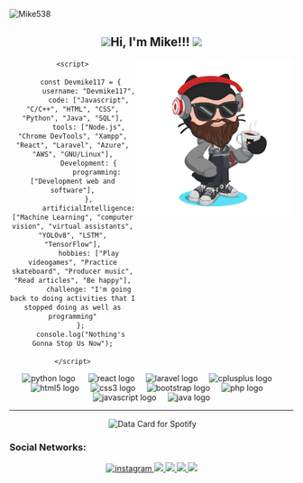 <p align="left"> <img src="https://komarev.com/ghpvc/?username=Mike538&label=Visitas%20al%20perfil&color=blueviolet&style=for-the-badge" alt="Mike538" /> </p>

<center>
<h2 align="center" > <img src="https://media4.giphy.com/media/MaI6BylfjAkDkfk4OC/giphy.gif" width="50">Hi, I'm Mike!!! <img src="https://media.giphy.com/media/mGcNjsfWAjY5AEZNw6/giphy.gif" width="50"></h2>
<img align='right' src="https://github.com/Devmike117/Devmike117/blob/main/img/octocat-1727630168910.png" width="280">
  <div class="mobile-section">
    

    <script>

        const Devmike117 = {
            username: "Devmike117",
            code: ["Javascript", "C/C++", "HTML", "CSS", "Python", "Java", "SQL"],
            tools: ["Node.js", "Chrome DevTools", "Xampp", "React", "Laravel", "Azure", "AWS", "GNU/Linux"],
            Development: {
                programming: ["Development web and software"],
            },
            artificialIntelligence: ["Machine Learning", "computer vision", "virtual assistants", "YOLOv8", "LSTM", "TensorFlow"],
            hobbies: ["Play videogames", "Practice skateboard", "Producer music", "Read articles", "Be happy"],
            challenge: "I'm going back to doing activities that I stopped doing as well as programming"
        };
        console.log("Nothing's Gonna Stop Us Now");

    </script>



<div align="center">
  <img src="https://cdn.jsdelivr.net/gh/devicons/devicon/icons/python/python-original.svg" height="50" alt="python logo"  />
  <img width="15" />
  <img src="https://cdn.jsdelivr.net/gh/devicons/devicon/icons/react/react-original.svg" height="50" alt="react logo"  />
  <img width="12" />
  <img src="https://cdn.jsdelivr.net/gh/devicons/devicon/icons/laravel/laravel-original.svg" height="50" alt="laravel logo"  />
  <img width="12" />
  <img src="https://cdn.jsdelivr.net/gh/devicons/devicon/icons/cplusplus/cplusplus-original.svg" height="50" alt="cplusplus logo"  />
  <img width="12" />
  <img src="https://cdn.jsdelivr.net/gh/devicons/devicon/icons/html5/html5-original.svg" height="50" alt="html5 logo"  />
  <img width="12" />
  <img src="https://cdn.jsdelivr.net/gh/devicons/devicon/icons/css3/css3-original.svg" height="50" alt="css3 logo"  />
  <img width="12" />
  <img src="https://cdn.jsdelivr.net/gh/devicons/devicon/icons/bootstrap/bootstrap-original.svg" height="50" alt="bootstrap logo"  />
  <img width="12" />
  <img src="https://cdn.jsdelivr.net/gh/devicons/devicon/icons/php/php-original.svg" height="50" alt="php logo"  />
  <img width="12" />
  <img src="https://cdn.jsdelivr.net/gh/devicons/devicon/icons/javascript/javascript-original.svg" height="50" alt="javascript logo"  />
  <img width="12" />
  <img src="https://cdn.jsdelivr.net/gh/devicons/devicon/icons/java/java-original.svg" height="50" alt="java logo"  />
</div>

----------------------------------------------------------------------
<p align="center">
  <img align="center" src="https://github-readme-stats.vercel.app/api/top-langs/?username=Devmike117&theme=github_dark&hide_progress=true)" alt="" width="360"/>
  <img align="center" src="https://data-card-for-spotify.herokuapp.com/api/card?user_id=k0atiowd2hons4q4b1k5k3d3e&limit=5&hide_top_tracks=1"  alt="Data Card for Spotify" width="360"/>
</p>
</center>

### Social Networks: 
<div align="center">
  
<a href="https://www.instagram.com/devmike117/" target="_blank">
<img src=https://img.shields.io/badge/instagram-bc3a64.svg?&style=for-the-badge&logo=instagram&logoColor=white alt=instagram style="margin-bottom: 5px;" />
  
<a href="https://steamcommunity.com/id/mikedarkness/" target="_blank">
<img src="https://img.shields.io/badge/STEAM-171d25?style=for-the-badge&logo=steam&logoColor=white" target="_blank"> 

<a href="https://www.twitch.tv/devmike117" target="-blank">
<img src="https://img.shields.io/badge/Twitch-6441a5?style=for-the-badge&logo=Twitch&logoColor=white" tarjet="_blank"> 
 
<a href="https://discord.gg/uTGDBd2jgr" tarjet="-blank">
<img src="https://img.shields.io/badge/Discord-7289da?style=for-the-badge&logo=Discord&logoColor=white" tarjet="_blank">
             
<a href="https://www.twitch.tv/devmike117" target="_blank" rel="noreferrer">
<img src="https://img.shields.io/twitch/status/devmikee?logo=twitchsx&style=for-the-badge&color=0891b2&labelColor=1c1917&label=TWITCH+STATUS" /></a>

